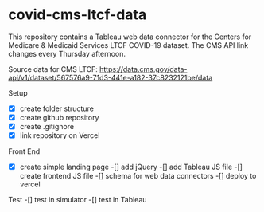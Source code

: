 # covid-cms-ltcf-data
This repository contains a Tableau web data connector for the Centers for Medicare &amp; Medicaid Services LTCF COVID-19 dataset.
The CMS API link changes every Thursday afternoon.

Source data for CMS LTCF: https://data.cms.gov/data-api/v1/dataset/567576a9-71d3-441e-a182-37c8232121be/data

Setup
-[x] create folder structure
-[x] create github repository
-[x] create .gitignore
-[x] link repository on Vercel

Front End
-[x] create simple landing page
-[] add jQuery
-[] add Tableau JS file
-[] create frontend JS file
    -[] schema for web data connectors
-[] deploy to vercel

Test
-[] test in simulator
-[] test in Tableau
